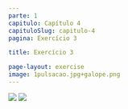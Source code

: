```yaml
---
parte: 1
capitulo: Capítulo 4
capituloSlug: capitulo-4
pagina: Exercício 3

title: Exercício 3

page-layout: exercise
image: 1pulsacao.jpg+galope.png
---
```



<img src="{{site.baseurl}}/assets/graphics/content/4_1_3_1.jpg"/>

<img src="{{site.baseurl}}/assets/graphics/content/4_1_3_2.png"/>